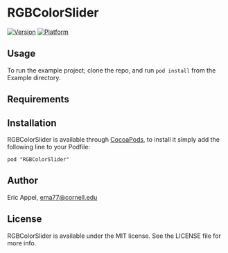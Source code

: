 # RGBColorSlider

[![Version](http://cocoapod-badges.herokuapp.com/v/RGBColorSlider/badge.png)](http://cocoadocs.org/docsets/RGBColorSlider)
[![Platform](http://cocoapod-badges.herokuapp.com/p/RGBColorSlider/badge.png)](http://cocoadocs.org/docsets/RGBColorSlider)

## Usage

To run the example project; clone the repo, and run `pod install` from the Example directory.

## Requirements

## Installation

RGBColorSlider is available through [CocoaPods](http://cocoapods.org), to install
it simply add the following line to your Podfile:

    pod "RGBColorSlider"

## Author

Eric Appel, ema77@cornell.edu

## License

RGBColorSlider is available under the MIT license. See the LICENSE file for more info.

